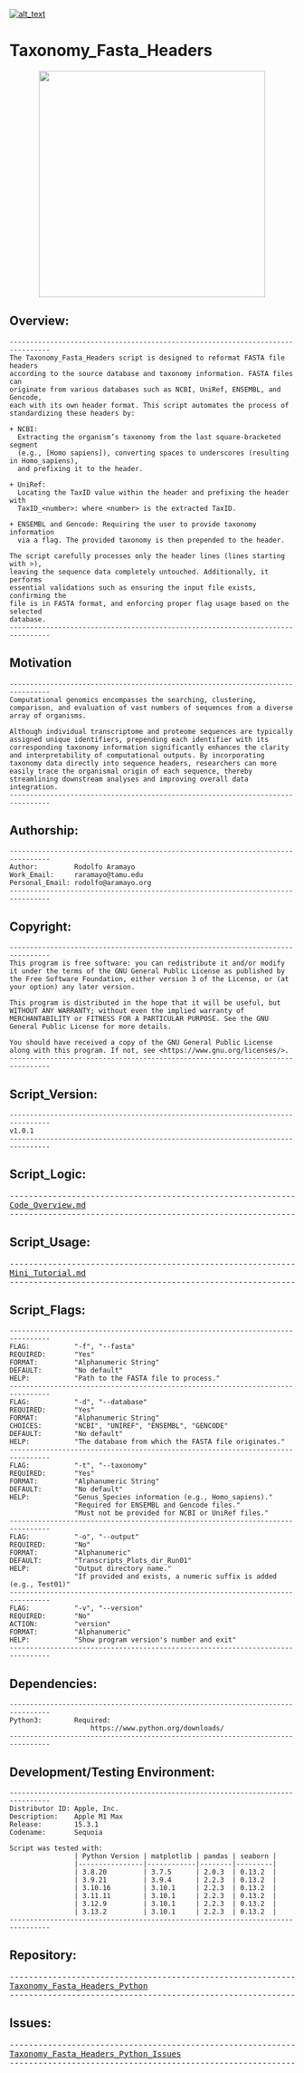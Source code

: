 [![alt_text](https://zenodo.org/badge/DOI/10.5281/zenodo.14967827.svg)](https://doi.org/10.5281/zenodo.14967827)

# Taxonomy_Fasta_Headers
<p align="center">
<img src="https://github.com/raramayo/Taxonomy_Fasta_Headers_Python/blob/main/Images/Taxonomy_Fasta_Headers_Logo.png" width="400" height="400" style="display: block; margin: 0 auto">

## Overview:

    --------------------------------------------------------------------------------
    The Taxonomy_Fasta_Headers script is designed to reformat FASTA file headers
    according to the source database and taxonomy information. FASTA files can
    originate from various databases such as NCBI, UniRef, ENSEMBL, and Gencode,
    each with its own header format. This script automates the process of
    standardizing these headers by:

    + NCBI:
	  Extracting the organism’s taxonomy from the last square-bracketed segment
	  (e.g., [Homo sapiens]), converting spaces to underscores (resulting in Homo_sapiens),
	  and prefixing it to the header.

    + UniRef:
	  Locating the TaxID value within the header and prefixing the header with
	  TaxID_<number>: where <number> is the extracted TaxID.

    + ENSEMBL and Gencode: Requiring the user to provide taxonomy information
	  via a flag. The provided taxonomy is then prepended to the header.

    The script carefully processes only the header lines (lines starting with >),
    leaving the sequence data completely untouched. Additionally, it performs
    essential validations such as ensuring the input file exists, confirming the
    file is in FASTA format, and enforcing proper flag usage based on the selected
    database.
    --------------------------------------------------------------------------------

## Motivation

	--------------------------------------------------------------------------------
    Computational genomics encompasses the searching, clustering,
    comparison, and evaluation of vast numbers of sequences from a diverse
    array of organisms.

    Although individual transcriptome and proteome sequences are typically
    assigned unique identifiers, prepending each identifier with its
    corresponding taxonomy information significantly enhances the clarity
    and interpretability of computational outputs. By incorporating
    taxonomy data directly into sequence headers, researchers can more
    easily trace the organismal origin of each sequence, thereby
    streamlining downstream analyses and improving overall data
    integration.
	--------------------------------------------------------------------------------

## Authorship:

    --------------------------------------------------------------------------------
	Author:         Rodolfo Aramayo
    Work_Email:     raramayo@tamu.edu
    Personal_Email: rodolfo@aramayo.org
    --------------------------------------------------------------------------------

## Copyright:

    --------------------------------------------------------------------------------
    This program is free software: you can redistribute it and/or modify
    it under the terms of the GNU General Public License as published by
    the Free Software Foundation, either version 3 of the License, or (at
    your option) any later version.

    This program is distributed in the hope that it will be useful, but
    WITHOUT ANY WARRANTY; without even the implied warranty of
    MERCHANTABILITY or FITNESS FOR A PARTICULAR PURPOSE. See the GNU
    General Public License for more details.

	You should have received a copy of the GNU General Public License
    along with this program. If not, see <https://www.gnu.org/licenses/>.
    --------------------------------------------------------------------------------

## Script_Version:

	--------------------------------------------------------------------------------
	v1.0.1
	--------------------------------------------------------------------------------

## Script_Logic:

<pre>
--------------------------------------------------------------------------------
<a href="https://github.com/raramayo/Taxonomy_Fasta_Headers_Python/blob/main/Docs/Code_Overview.md" target="_blank">Code_Overview.md</a>
--------------------------------------------------------------------------------
</pre>

## Script_Usage:

<pre>
--------------------------------------------------------------------------------
<a href="https://github.com/raramayo/Taxonomy_Fasta_Headers_Python/blob/main/Docs/Mini_Tutorial.md" target="_blank">Mini_Tutorial.md</a>
--------------------------------------------------------------------------------
</pre>

## Script_Flags:

	--------------------------------------------------------------------------------
	FLAG:           "-f", "--fasta"
    REQUIRED:       "Yes"
    FORMAT:         "Alphanumeric String"
    DEFAULT:        "No default"
    HELP:           "Path to the FASTA file to process."
	--------------------------------------------------------------------------------
	FLAG:           "-d", "--database"
    REQUIRED:       "Yes"
    FORMAT:         "Alphanumeric String"
    CHOICES:        "NCBI", "UNIREF", "ENSEMBL", "GENCODE"
    DEFAULT:        "No default"
    HELP:           "The database from which the FASTA file originates."
	--------------------------------------------------------------------------------
    FLAG:           "-t", "--taxonomy"
    REQUIRED:       "Yes"
    FORMAT:         "Alphanumeric String"
    DEFAULT:        "No default"
    HELP:           "Genus_Species information (e.g., Homo_sapiens)."
	                "Required for ENSEMBL and Gencode files."
	                "Must not be provided for NCBI or UniRef files."
	--------------------------------------------------------------------------------
    FLAG:           "-o", "--output"
    REQUIRED:       "No"
    FORMAT:         "Alphanumeric"
    DEFAULT:        "Transcripts_Plots_dir_Run01"
    HELP:           "Output directory name."
	                "If provided and exists, a numeric suffix is added (e.g., Test01)"
	--------------------------------------------------------------------------------
    FLAG:           "-v", "--version"
    REQUIRED:       "No"
    ACTION:         "version"
    FORMAT:         "Alphanumeric"
    HELP:           "Show program version's number and exit"
	--------------------------------------------------------------------------------

## Dependencies:

	--------------------------------------------------------------------------------
    Python3:        Required:
                        https://www.python.org/downloads/
	--------------------------------------------------------------------------------

## Development/Testing Environment:

    --------------------------------------------------------------------------------
    Distributor ID: Apple, Inc.
    Description:    Apple M1 Max
    Release:        15.3.1
    Codename:       Sequoia

    Script was tested with:
                    | Python Version | matplotlib | pandas | seaborn |
                    |----------------|------------|--------|---------|
                    | 3.8.20         | 3.7.5      | 2.0.3  | 0.13.2  |
                    | 3.9.21         | 3.9.4      | 2.2.3  | 0.13.2  |
                    | 3.10.16        | 3.10.1     | 2.2.3  | 0.13.2  |
                    | 3.11.11        | 3.10.1     | 2.2.3  | 0.13.2  |
                    | 3.12.9         | 3.10.1     | 2.2.3  | 0.13.2  |
                    | 3.13.2         | 3.10.1     | 2.2.3  | 0.13.2  |
    --------------------------------------------------------------------------------

## Repository:

<pre>
--------------------------------------------------------------------------------
<a href="https://github.com/raramayo/Taxonomy_Fasta_Headers_Python" target="_blank">Taxonomy_Fasta_Headers_Python</a>
--------------------------------------------------------------------------------
</pre>

## Issues:

<pre>
--------------------------------------------------------------------------------
<a href="https://github.com/raramayo/Taxonomy_Fasta_Headers_Python/issues" target="_blank">Taxonomy_Fasta_Headers_Python_Issues</a>
--------------------------------------------------------------------------------
</pre>
